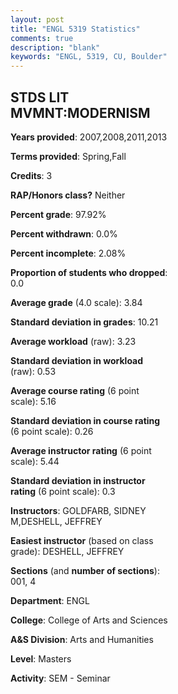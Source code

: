 ```yaml
---
layout: post
title: "ENGL 5319 Statistics"
comments: true
description: "blank"
keywords: "ENGL, 5319, CU, Boulder"
--- 
```

<head>
<script src="https://ajax.googleapis.com/ajax/libs/jquery/2.1.3/jquery.min.js"></script>
<script src="https://dl.dropboxusercontent.com/s/pc42nxpaw1ea4o9/highcharts.js?dl=0"></script>
<!-- <script src="../assets/js/highcharts.js"></script> -->
<style type="text/css">@font-face {
	font-family: "Bebas Neue";
	src: url(https://www.filehosting.org/file/details/544349/BebasNeue%20Regular.otf) format("opentype");
	}
	h1.Bebas { 
		font-family: "Bebas Neue", Verdana, Tahoma;
	}
</style>
</head>
<body>
	<div id="container" style="float: right; width: 45%; height: 88%; margin-left: 2.5%; margin-right: 2.5%;"></div>
	<script language="JavaScript">
		$(document).ready(function() {
		var chart = {type: 'column'};
		var title = {text: 'Grade Distribution'};
		var xAxis = {categories: ['A','B','C','D','F'],crosshair: true};
		var yAxis = {min: 0,title: {text: 'Percentage'}};
		var tooltip = {headerFormat: '<center><b><span style="font-size:20px">{point.key}</span></b></center>',
		               pointFormat: '<td style="padding:0"><b>{point.y:.1f}%</b></td>',
		               footerFormat: '</table>',shared: true,useHTML: true};
		var plotOptions = {column: {pointPadding: 0.0,borderWidth: 0}};  
		var credits = {enabled: false};var series= [{name: 'Percent',data: [89.8,10.2,0.0,0.0,0.0,]}];
		var json = {};
		json.chart = chart;
		json.title = title;
		json.tooltip = tooltip;
		json.xAxis = xAxis;
		json.yAxis = yAxis;  
		json.series = series;
		json.plotOptions = plotOptions;  
		json.credits = credits;
		$('#container').highcharts(json);
	});
	</script>
</body>
			   
## STDS LIT MVMNT:MODERNISM

**Years provided**: 2007,2008,2011,2013

**Terms provided**: Spring,Fall

**Credits**: 3

**RAP/Honors class?** Neither

**Percent grade**: 97.92%

**Percent withdrawn**: 0.0%

**Percent incomplete**: 2.08%

**Proportion of students who dropped**: 0.0

**Average grade** (4.0 scale): 3.84

**Standard deviation in grades**: 10.21

**Average workload** (raw): 3.23

**Standard deviation in workload** (raw): 0.53

**Average course rating** (6 point scale): 5.16

**Standard deviation in course rating** (6 point scale): 0.26

**Average instructor rating** (6 point scale): 5.44

**Standard deviation in instructor rating** (6 point scale): 0.3

**Instructors**: GOLDFARB, SIDNEY M,DESHELL, JEFFREY

**Easiest instructor** (based on class grade): DESHELL, JEFFREY

**Sections** (and **number of sections**): 001, 4

**Department**: ENGL

**College**: College of Arts and Sciences

**A&S Division**: Arts and Humanities

**Level**: Masters

**Activity**: SEM - Seminar